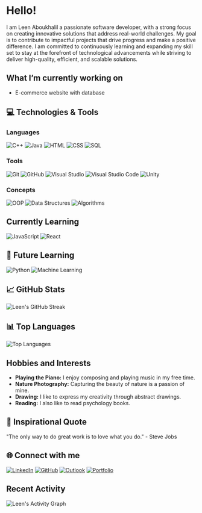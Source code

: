 # Hello!
I am Leen Aboukhalil a passionate software developer, with a strong focus on creating innovative solutions that address real-world challenges. My goal is to contribute to impactful projects that drive progress and make a positive difference. I am committed to continuously learning and expanding my skill set to stay at the forefront of technological advancements while striving to deliver high-quality, efficient, and scalable solutions.

## What I’m currently working on
- E-commerce website with database 

## 💻 Technologies & Tools
### **Languages**
![C++](https://img.shields.io/badge/-C++-00599C?logo=c%2B%2B&logoColor=white)
![Java](https://img.shields.io/badge/-Java-007396?logo=java&logoColor=white)
![HTML](https://img.shields.io/badge/-HTML-E34F26?logo=html5&logoColor=white)
![CSS](https://img.shields.io/badge/-CSS-1572B6?logo=css3&logoColor=white)
![SQL](https://img.shields.io/badge/-SQL-4479A1?logo=postgresql&logoColor=white)
### **Tools**
![Git](https://img.shields.io/badge/-Git-F05032?logo=git&logoColor=white)
![GitHub](https://img.shields.io/badge/-GitHub-181717?logo=github&logoColor=white)
![Visual Studio](https://img.shields.io/badge/-Visual%20Studio-5C2D91?logo=visual-studio&logoColor=white)
![Visual Studio Code](https://img.shields.io/badge/-VS%20Code-007ACC?logo=visual-studio-code&logoColor=white)
![Unity](https://img.shields.io/badge/-Unity-000000?logo=unity&logoColor=white)
### **Concepts**
![OOP](https://img.shields.io/badge/-OOP-4CAF50?logo=code&logoColor=white)
![Data Structures](https://img.shields.io/badge/-Data%20Structures-4CAF50?logo=data&logoColor=white)
![Algorithms](https://img.shields.io/badge/-Algorithms-4CAF50?logo=algorithm&logoColor=white)

## Currently Learning
![JavaScript](https://img.shields.io/badge/-JavaScript-F7DF1E?logo=javascript&logoColor=black)
![React](https://img.shields.io/badge/-React-61DAFB?logo=react&logoColor=black)

## 🔮 Future Learning
![Python](https://img.shields.io/badge/-Python-3776AB?logo=python&logoColor=white)
![Machine Learning](https://img.shields.io/badge/-Machine%20Learning-007ACC?logo=python&logoColor=white)

## 📈 GitHub Stats
![Leen's GitHub Streak](https://github-readme-streak-stats.herokuapp.com/?user=leen-ak&theme=radical&background=0d1117&ring=ffcc00&fire=ff6600&currStreakLabel=ffcc00&currStreakNum=ff6600&sideNums=c9d1d9&sideLabels=c9d1d9&dates=8b949e&border=ffcc00)

## 📊 Top Languages
![Top Languages](https://github-readme-stats.vercel.app/api/top-langs/?username=leen-ak&layout=compact&theme=radical&bg_color=0d1117&title_color=ffcc00&text_color=c9d1d9&border_color=ffcc00&border_radius=10)

## Hobbies and Interests
- **Playing the Piano:** I enjoy composing and playing music in my free time.
- **Nature Photography:** Capturing the beauty of nature is a passion of mine.
- **Drawing:** I like to express my creativity through abstract drawings.
- **Reading:** I also like to read psychology books.

## 💬 Inspirational Quote
"The only way to do great work is to love what you do." - Steve Jobs

## 🌐 Connect with me
[![LinkedIn](https://img.shields.io/badge/-LinkedIn-0077B5?logo=linkedin&logoColor=white)](https://www.linkedin.com/in/leen-aboukhalil)
[![GitHub](https://img.shields.io/badge/-GitHub-181717?logo=github&logoColor=white)](https://github.com/Leen-ak)
[![Outlook](https://img.shields.io/badge/-Email-0078D4?logo=microsoft-outlook&logoColor=white)](mailto:leen_8_2001@outlook.com)
[![Portfolio](https://img.shields.io/badge/-Portfolio-4CAF50?logo=about&logoColor=white)](https://leenaboukhalil.netlify.app)

## Recent Activity
![Leen's Activity Graph](https://github-readme-activity-graph.vercel.app/graph?username=leen-ak&theme=radical&bg_color=0d1117&color=ffcc00&line=ff6600&point=ffffff&area=ffcc00&hide_border=true)


